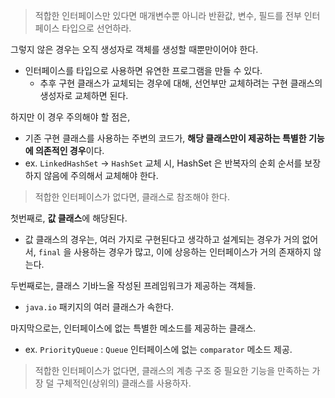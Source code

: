 > 적합한 인터페이스만 있다면 매개변수뿐 아니라 반환값, 변수, 필드를 전부 인터페이스 타입으로 선언하라.

그렇지 않은 경우는 오직 생성자로 객체를 생성할 때뿐만이어야 한다.
- 인터페이스를 타입으로 사용하면 유연한 프로그램을 만들 수 있다.
  - 추후 구현 클래스가 교체되는 경우에 대해, 선언부만 교체하려는 구현 클래스의 생성자로 교체하면 된다.

하지만 이 경우 주의해야 할 점은,
- 기존 구현 클래스를 사용하는 주변의 코드가, **해당 클래스만이 제공하는 특별한 기능에 의존적인 경우**이다.
- ex. `LinkedHashSet` -> `HashSet` 교체 시, HashSet 은 반복자의 순회 순서를 보장하지 않음에 주의해서 교체해야 한다.

> 적합한 인터페이스가 없다면, 클래스로 참조해야 한다.

첫번째로, **값 클래스**에 해당된다.
- 값 클래스의 경우는, 여러 가지로 구현된다고 생각하고 설계되는 경우가 거의 없어서, `final` 을 사용하는 경우가 많고, 이에 상응하는 인터페이스가 거의 존재하지 않는다.

두번째로는, 클래스 기바느올 작성된 프레임워크가 제공하는 객체들.
- `java.io` 패키지의 여러 클래스가 속한다.

마지막으로는, 인터페이스에 없는 특별한 메소드를 제공하는 클래스.
- ex. `PriorityQueue` : `Queue` 인터페이스에 없는 `comparator` 메소드 제공.

> 적합한 인터페이스가 없다면, 클래스의 계층 구조 중 필요한 기능을 만족하는 가장 덜 구체적인(상위의) 클래스를 사용하자.
